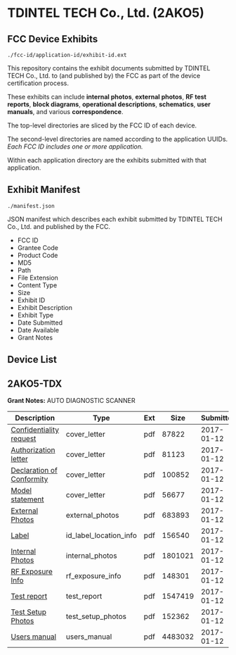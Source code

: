# TDINTEL TECH Co., Ltd. (2AKO5)
## FCC Device Exhibits

```
./fcc-id/application-id/exhibit-id.ext
```

This repository contains the exhibit documents submitted by TDINTEL TECH Co., Ltd. to (and published by) the FCC as part of the device certification process.

These exhibits can include **internal photos**, **external photos**, **RF test reports**, **block diagrams**, **operational descriptions**, **schematics**, **user manuals**, and various **correspondence**.

The top-level directories are sliced by the FCC ID of each device.

The second-level directories are named according to the application UUIDs. *Each FCC ID includes one or more application.*

Within each application directory are the exhibits submitted with that application. 

## Exhibit Manifest

```
./manifest.json
```

JSON manifest which describes each exhibit submitted by TDINTEL TECH Co., Ltd. and published by the FCC.

- FCC ID
- Grantee Code
- Product Code
- MD5
- Path
- File Extension
- Content Type
- Size
- Exhibit ID
- Exhibit Description
- Exhibit Type
- Date Submitted
- Date Available
- Grant Notes

## Device List
## 2AKO5-TDX
**Grant Notes:** AUTO DIAGNOSTIC SCANNER

| Description | Type | Ext | Size | Submitted | Available |
| ----------- | ---- | --- | ---- | --------- | --------- |
| [Confidentiality request](2AKO5-TDX/bd0bf8c3dfd71e75c9f154904c5e5a91/3256718.pdf) | cover_letter | pdf | 87822 | 2017-01-12 | 2017-01-12 |
| [Authorization letter](2AKO5-TDX/bd0bf8c3dfd71e75c9f154904c5e5a91/3256719.pdf) | cover_letter | pdf | 81123 | 2017-01-12 | 2017-01-12 |
| [Declaration of Conformity](2AKO5-TDX/bd0bf8c3dfd71e75c9f154904c5e5a91/3256720.pdf) | cover_letter | pdf | 100852 | 2017-01-12 | 2017-01-12 |
| [Model statement](2AKO5-TDX/bd0bf8c3dfd71e75c9f154904c5e5a91/3256722.pdf) | cover_letter | pdf | 56677 | 2017-01-12 | 2017-01-12 |
| [External Photos](2AKO5-TDX/bd0bf8c3dfd71e75c9f154904c5e5a91/3256712.pdf) | external_photos | pdf | 683893 | 2017-01-12 | 2017-01-12 |
| [Label](2AKO5-TDX/bd0bf8c3dfd71e75c9f154904c5e5a91/3256721.pdf) | id_label_location_info | pdf | 156540 | 2017-01-12 | 2017-01-12 |
| [Internal Photos](2AKO5-TDX/bd0bf8c3dfd71e75c9f154904c5e5a91/3256713.pdf) | internal_photos | pdf | 1801021 | 2017-01-12 | 2017-01-12 |
| [RF Exposure Info](2AKO5-TDX/bd0bf8c3dfd71e75c9f154904c5e5a91/3256724.pdf) | rf_exposure_info | pdf | 148301 | 2017-01-12 | 2017-01-12 |
| [Test report](2AKO5-TDX/bd0bf8c3dfd71e75c9f154904c5e5a91/3256723.pdf) | test_report | pdf | 1547419 | 2017-01-12 | 2017-01-12 |
| [Test Setup Photos](2AKO5-TDX/bd0bf8c3dfd71e75c9f154904c5e5a91/3256714.pdf) | test_setup_photos | pdf | 152362 | 2017-01-12 | 2017-01-12 |
| [Users manual](2AKO5-TDX/bd0bf8c3dfd71e75c9f154904c5e5a91/3256717.pdf) | users_manual | pdf | 4483032 | 2017-01-12 | 2017-01-12 |
